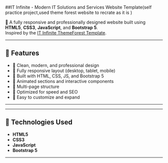 ##IT Infinite - Modern IT Solutions and Services Website Template(self practice project,used theme forest website to recrate as it is )

🚀 A fully responsive and professionally designed website built using **HTML5**, **CSS3**, **JavaScript**, and **Bootstrap 5**.  
Inspired by the [IT Infinite ThemeForest Template](https://preview.themeforest.net/item/it-infinite-it-solutions-and-services-company-html5-template/full_screen_preview/53041088).

---

## 🌟 Features

- 🔹 Clean, modern, and professional design
- 🔹 Fully responsive layout (desktop, tablet, mobile)
- 🔹 Built with HTML, CSS, JS, and Bootstrap 5
- 🔹 Animated sections and interactive components
- 🔹 Multi-page structure
- 🔹 Optimized for speed and SEO
- 🔹 Easy to customize and expand

---


---

## 🔧 Technologies Used

- **HTML5**
- **CSS3**
- **JavaScript**
- **Bootstrap 5**

---
